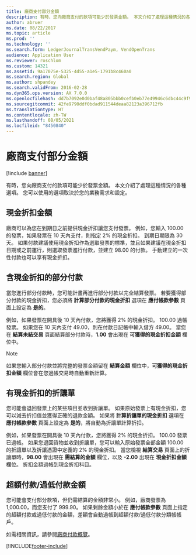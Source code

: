 ```yaml
---
title: 廠商支付部分金額
description: 有時，您向廠商支付的款項可能少於發票金額。 本文介紹了處理這種情況的各種選項。
author: abruer
ms.date: 08/22/2017
ms.topic: article
ms.prod: ''
ms.technology: ''
ms.search.form: LedgerJournalTransVendPaym, VendOpenTrans
audience: Application User
ms.reviewer: roschlom
ms.custom: 14321
ms.assetid: 9a17075e-5325-4d55-a1e5-1791b8c460a0
ms.search.region: Global
ms.author: shpandey
ms.search.validFrom: 2016-02-28
ms.dyn365.ops.version: AX 7.0.0
ms.openlocfilehash: dd7b7092e0d0baf48a805bbb0cefb0eb77e49946c6dbc44c9f954781ca1259e0
ms.sourcegitcommit: 42fe9790ddf0bdad911544deaa82123a396712fb
ms.translationtype: HT
ms.contentlocale: zh-TW
ms.lasthandoff: 08/05/2021
ms.locfileid: "8450840"
---
```

# <a name="vendor-payments-for-a-partial-amount"></a>廠商支付部分金額

[!include [banner](../includes/banner.md)]

有時，您向廠商支付的款項可能少於發票金額。 本文介紹了處理這種情況的各種選項。 您可以使用的選項取決於您的業務需求和設定。 

## <a name="cash-discount-amounts"></a>現金折扣金額

廠商可以為您在到期日之前提供現金折扣讓您支付發票。 例如，您輸入 100.00 的發票，如果發票在 10 天內支付，則指定 2% 的現金折扣。 到期日期限為 30 天。 如果付款建議使用現金折扣作為選取發票的標準，並且如果建議在現金折扣日期或之前運行，則選取發票進行付款，並建立 98.00 的付款。 手動建立的一次性付款也可以享有現金折扣。

## <a name="partial-payments-with-cash-discounts"></a>含現金折扣的部分付款
當您進行部分付款時，您可能計畫再進行部分付款以完全結算發票。 若要獲得部分付款的現金折扣，您必須將 **計算部分付款的現金折扣** 選項在 **應付帳款參數** 頁面上設定為 **是的**。 

例如，如果發票在開具後 10 天內付款，您將獲得 2% 的現金折扣。 100.00 過帳發票。 如果您在 10 天內支付 49.00，則在付款日記帳中輸入借方 49.00。 當您在 **結算未結交易** 頁面結算部分付款時，**1.00** 會出現在 **可獲得的現金折扣金額** 欄位中。 

> [!NOTE] 
> 如果您輸入部分付款並將完整的發票金額留在 **結算金額** 欄位中，**可獲得的現金折扣金額** 欄位會在您過帳交易時自動重新計算。

## <a name="credit-notes-with-cash-discounts"></a>有現金折扣的折讓單
您可能會退回發票上的某些項目並收到折讓單。 如果原始發票上有現金折扣，您可以減去折扣值並獲得正確的退款金額。 如果將 **計算折讓單的現金折扣** 選項在 **應付帳款參數** 頁面上設定為 **是的**，將自動為折讓單計算折扣。 

例如，如果發票在開具後 10 天內付款，您將獲得 2% 的現金折扣。 100.00 發票已過帳。 如果您退回貨物並收到折讓單，您可以輸入原始發票全部金額 100.00 的折讓單以及折讓憑證中定義的 2% 的現金折扣。  當您檢視 **結算交易** 頁面上的折讓單時，**98.00** 會出現在 **需結算的金額** 欄位，以及 **-2.00** 出現在 **現金折扣金額** 欄位。 折扣金額過帳到現金折扣科目。

## <a name="overpaymentunderpayment-amounts"></a>超額付款/過低付款金額
您可能會支付部分款項，但仍需結算的金額非常小。 例如，廠商發票為 1,000.00，而您支付了 999.90。 如果剩餘金額小於在 **應付帳款參數** 頁面上指定的超額付款或過低付款的金額，差額會自動過帳到超額付款/過低付款分類帳帳戶。


如需相關資訊，請參閱[廠商付款概覽](../cash-bank-management/tasks/vendor-payment-overview.md)。


[!INCLUDE[footer-include](../../includes/footer-banner.md)]